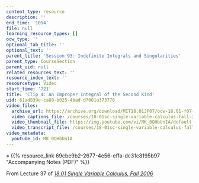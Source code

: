 ```yaml
---
content_type: resource
description: ''
end_time: '1054'
file: null
learning_resource_types: []
ocw_type: ''
optional_tab_title: ''
optional_text: ''
parent_title: 'Session 93: Indefinite Integrals and Singularities'
parent_type: CourseSection
parent_uid: null
related_resources_text: ''
resource_index_text: ''
resourcetype: Video
start_time: '721'
title: 'Clip 4: An Improper Integral of the Second Kind'
uid: 61ad839e-ca88-b025-4bad-d7001a373776
video_files:
  archive_url: https://archive.org/download/MIT18.01JF07/ocw-18.01-f07-lec37_300k.mp4
  video_captions_file: /courses/18-01sc-single-variable-calculus-fall-2010/29dcc2c3c8dc55c1b29ce294f726b92a_MK_0QHbUnIA.vtt
  video_thumbnail_file: https://img.youtube.com/vi/MK_0QHbUnIA/default.jpg
  video_transcript_file: /courses/18-01sc-single-variable-calculus-fall-2010/e072413e2eb28504cecaa4416ec9918a_MK_0QHbUnIA.pdf
video_metadata:
  youtube_id: MK_0QHbUnIA
---
```


» {{% resource_link 69cbe9b2-2677-4e56-effa-dc31c8195b97 "Accompanying Notes (PDF)" %}}

From Lecture 37 of [_18.01 Single Variable Calculus, Fall 2006_](/courses/18-01-single-variable-calculus-fall-2006/video_galleries/video-lectures)


